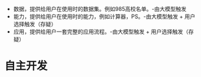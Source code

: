 * 数据，提供给用户在使用时的数据集。例如985高校名单。-由大模型触发
* 能力，提供给用户在使用时的能力，例如计算器，PS。-由大模型触发 + 用户选择触发（存疑）
* 应用，提供给用户一套完整的应用流程。-由大模型触发 + 用户选择触发（存疑）

# 自主开发